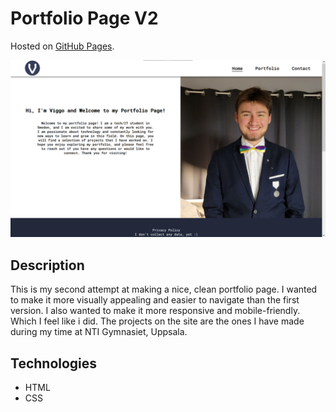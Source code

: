 # Portfolio Page V2

Hosted on [GitHub Pages](https://viggostrom.github.io/Portfolio-Page-V2/).

![Screenshot](screenshots/landing-page.png)

## Description
This is my second attempt at making a nice, clean portfolio page. I wanted to make it more visually appealing and easier to navigate than the first version. I also wanted to make it more responsive and mobile-friendly. Which I feel like i did. The projects on the site are the ones I have made during my time at NTI Gymnasiet, Uppsala.

## Technologies
- HTML
- CSS
